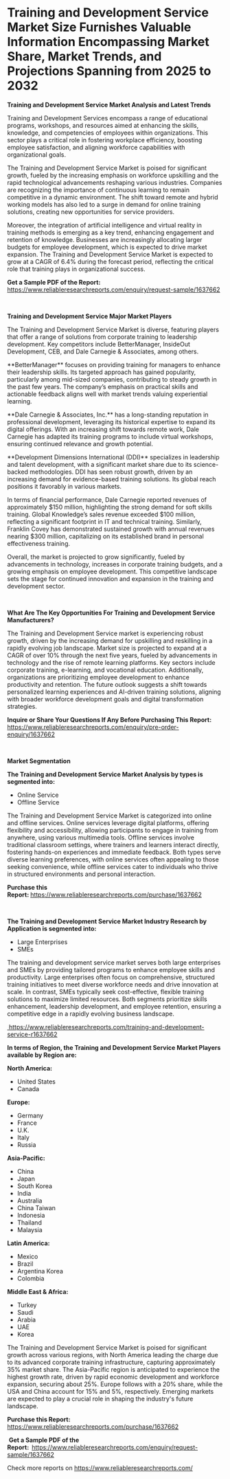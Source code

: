<p><h1>Training and Development Service Market Size Furnishes Valuable Information Encompassing Market Share, Market Trends, and Projections Spanning from 2025 to 2032</h1></p><p><strong>Training and Development Service Market Analysis and Latest Trends</strong></p>
<p><p>Training and Development Services encompass a range of educational programs, workshops, and resources aimed at enhancing the skills, knowledge, and competencies of employees within organizations. This sector plays a critical role in fostering workplace efficiency, boosting employee satisfaction, and aligning workforce capabilities with organizational goals.</p><p>The Training and Development Service Market is poised for significant growth, fueled by the increasing emphasis on workforce upskilling and the rapid technological advancements reshaping various industries. Companies are recognizing the importance of continuous learning to remain competitive in a dynamic environment. The shift toward remote and hybrid working models has also led to a surge in demand for online training solutions, creating new opportunities for service providers.</p><p>Moreover, the integration of artificial intelligence and virtual reality in training methods is emerging as a key trend, enhancing engagement and retention of knowledge. Businesses are increasingly allocating larger budgets for employee development, which is expected to drive market expansion. The Training and Development Service Market is expected to grow at a CAGR of 6.4% during the forecast period, reflecting the critical role that training plays in organizational success.</p></p>
<p><strong>Get a Sample PDF of the Report:&nbsp;</strong> <a href="https://www.reliableresearchreports.com/enquiry/request-sample/1637662?utm_campaign=3316&utm_medium=2&utm_source=Github&utm_content=ia&utm_term=08032025&utm_id=training-and-development-service">https://www.reliableresearchreports.com/enquiry/request-sample/1637662</a></p>
<p>&nbsp;</p>
<p><strong>Training and Development Service Major Market Players</strong></p>
<p><p>The Training and Development Service Market is diverse, featuring players that offer a range of solutions from corporate training to leadership development. Key competitors include BetterManager, InsideOut Development, CEB, and Dale Carnegie & Associates, among others.</p><p>**BetterManager** focuses on providing training for managers to enhance their leadership skills. Its targeted approach has gained popularity, particularly among mid-sized companies, contributing to steady growth in the past few years. The company’s emphasis on practical skills and actionable feedback aligns well with market trends valuing experiential learning.</p><p>**Dale Carnegie & Associates, Inc.** has a long-standing reputation in professional development, leveraging its historical expertise to expand its digital offerings. With an increasing shift towards remote work, Dale Carnegie has adapted its training programs to include virtual workshops, ensuring continued relevance and growth potential.</p><p>**Development Dimensions International (DDI)** specializes in leadership and talent development, with a significant market share due to its science-backed methodologies. DDI has seen robust growth, driven by an increasing demand for evidence-based training solutions. Its global reach positions it favorably in various markets.</p><p>In terms of financial performance, Dale Carnegie reported revenues of approximately $150 million, highlighting the strong demand for soft skills training. Global Knowledge’s sales revenue exceeded $100 million, reflecting a significant footprint in IT and technical training. Similarly, Franklin Covey has demonstrated sustained growth with annual revenues nearing $300 million, capitalizing on its established brand in personal effectiveness training.</p><p>Overall, the market is projected to grow significantly, fueled by advancements in technology, increases in corporate training budgets, and a growing emphasis on employee development. This competitive landscape sets the stage for continued innovation and expansion in the training and development sector.</p></p>
<p>&nbsp;</p>
<p><strong>What Are The Key Opportunities For Training and Development Service Manufacturers?</strong></p>
<p><p>The Training and Development Service market is experiencing robust growth, driven by the increasing demand for upskilling and reskilling in a rapidly evolving job landscape. Market size is projected to expand at a CAGR of over 10% through the next five years, fueled by advancements in technology and the rise of remote learning platforms. Key sectors include corporate training, e-learning, and vocational education. Additionally, organizations are prioritizing employee development to enhance productivity and retention. The future outlook suggests a shift towards personalized learning experiences and AI-driven training solutions, aligning with broader workforce development goals and digital transformation strategies.</p></p>
<p><strong>Inquire or Share Your Questions If Any Before Purchasing This Report:</strong> <a href="https://www.reliableresearchreports.com/enquiry/pre-order-enquiry/1637662?utm_campaign=3316&utm_medium=2&utm_source=Github&utm_content=ia&utm_term=08032025&utm_id=training-and-development-service">https://www.reliableresearchreports.com/enquiry/pre-order-enquiry/1637662</a></p>
<p>&nbsp;</p>
<p><strong>Market Segmentation</strong></p>
<p><strong>The Training and Development Service Market Analysis by types is segmented into:</strong></p>
<p><ul><li>Online Service</li><li>Offline Service</li></ul></p>
<p><p>The Training and Development Service Market is categorized into online and offline services. Online services leverage digital platforms, offering flexibility and accessibility, allowing participants to engage in training from anywhere, using various multimedia tools. Offline services involve traditional classroom settings, where trainers and learners interact directly, fostering hands-on experiences and immediate feedback. Both types serve diverse learning preferences, with online services often appealing to those seeking convenience, while offline services cater to individuals who thrive in structured environments and personal interaction.</p></p>
<p><strong>Purchase this Report:&nbsp;</strong><a href="https://www.reliableresearchreports.com/purchase/1637662?utm_campaign=3316&utm_medium=2&utm_source=Github&utm_content=ia&utm_term=08032025&utm_id=training-and-development-service">https://www.reliableresearchreports.com/purchase/1637662</a></p>
<p>&nbsp;</p>
<p><strong>The Training and Development Service Market Industry Research by Application is segmented into:</strong></p>
<p><ul><li>Large Enterprises</li><li>SMEs</li></ul></p>
<p><p>The training and development service market serves both large enterprises and SMEs by providing tailored programs to enhance employee skills and productivity. Large enterprises often focus on comprehensive, structured training initiatives to meet diverse workforce needs and drive innovation at scale. In contrast, SMEs typically seek cost-effective, flexible training solutions to maximize limited resources. Both segments prioritize skills enhancement, leadership development, and employee retention, ensuring a competitive edge in a rapidly evolving business landscape.</p></p>
<p><a href="https://www.reliableresearchreports.com/training-and-development-service-r1637662?utm_campaign=3316&utm_medium=2&utm_source=Github&utm_content=ia&utm_term=08032025&utm_id=training-and-development-service">&nbsp;https://www.reliableresearchreports.com/training-and-development-service-r1637662</a></p>
<p><strong>In terms of Region, the Training and Development Service Market Players available by Region are:</strong></p>
<p>
    <p> <strong> North America: </strong>
        <ul>
            <li>United States</li>
            <li>Canada</li>
        </ul>
        </p> 
    <p> <strong> Europe: </strong>
        <ul>
            <li>Germany</li>
            <li>France</li>
            <li>U.K.</li>
            <li>Italy</li>
            <li>Russia</li>
        </ul>
        </p> 
    <p> <strong> Asia-Pacific: </strong>
        <ul>
            <li>China</li>
            <li>Japan</li>
            <li>South Korea</li>
            <li>India</li>
            <li>Australia</li>
            <li>China Taiwan</li>
            <li>Indonesia</li>
            <li>Thailand</li>
            <li>Malaysia</li>
        </ul>
        </p> 
    <p> <strong> Latin America: </strong>
        <ul>
            <li>Mexico</li>
            <li>Brazil</li>
            <li>Argentina Korea</li>
            <li>Colombia</li>
        </ul>
        </p> 
    <p> <strong> Middle East & Africa: </strong>
        <ul>
            <li>Turkey</li>
            <li>Saudi</li>
            <li>Arabia</li>
            <li>UAE</li>
            <li>Korea</li>
        </ul>
    </p>
    </p>
<p><p>The Training and Development Service Market is poised for significant growth across various regions, with North America leading the charge due to its advanced corporate training infrastructure, capturing approximately 35% market share. The Asia-Pacific region is anticipated to experience the highest growth rate, driven by rapid economic development and workforce expansion, securing about 25%. Europe follows with a 20% share, while the USA and China account for 15% and 5%, respectively. Emerging markets are expected to play a crucial role in shaping the industry's future landscape.</p></p>
<p><strong>Purchase this Report: </strong><a href="https://www.reliableresearchreports.com/purchase/1637662?utm_campaign=3316&utm_medium=2&utm_source=Github&utm_content=ia&utm_term=08032025&utm_id=training-and-development-service">https://www.reliableresearchreports.com/purchase/1637662</a></p>
<p>&nbsp;<strong>Get a Sample PDF of the Report:&nbsp;&nbsp;</strong><a href="https://www.reliableresearchreports.com/enquiry/request-sample/1637662?utm_campaign=3316&utm_medium=2&utm_source=Github&utm_content=ia&utm_term=08032025&utm_id=training-and-development-service">https://www.reliableresearchreports.com/enquiry/request-sample/1637662</a></p>
<p><strong></strong></p>
<p>Check more reports on <a href="https://www.reliableresearchreports.com/?utm_campaign=3316&utm_medium=2&utm_source=Github&utm_content=ia&utm_term=08032025&utm_id=training-and-development-service">https://www.reliableresearchreports.com/</a></p>